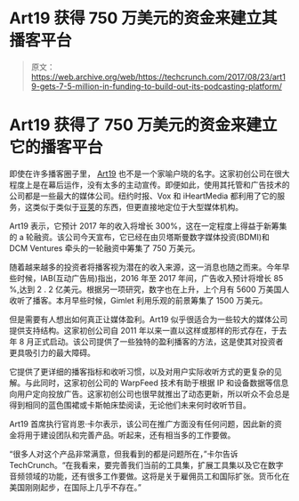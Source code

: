 # Art19 获得 750 万美元的资金来建立其播客平台 

> 原文：<https://web.archive.org/web/https://techcrunch.com/2017/08/23/art19-gets-7-5-million-in-funding-to-build-out-its-podcasting-platform/>

# Art19 获得了 750 万美元的资金来建立它的播客平台

即使在许多播客圈子里， [Art19](https://web.archive.org/web/20221207080038/https://art19.com/) 也不是一个家喻户晓的名字。这家初创公司在很大程度上是在幕后运作，没有太多的主动宣传。即便如此，使用其托管和广告技术的公司都是一些最大的媒体公司。纽约时报、Vox 和 iHeartMedia 都利用了它的服务，这类似于类似于[豆荚](https://web.archive.org/web/20221207080038/https://www.crunchbase.com/organization/podbean-llc#/entity)的东西，但更直接地定位于大型媒体机构。

Art19 表示，它预计 2017 年的收入将增长 300%，这在一定程度上得益于新筹集的 a 轮融资。该公司今天宣布，它已经在由贝塔斯曼数字媒体投资(BDMI)和 DCM Ventures 牵头的一轮融资中筹集了 750 万美元。

随着越来越多的投资者将播客视为潜在的收入来源，这一消息也随之而来。今年早些时候，IAB(互动广告局)指出，2016 年至 2017 年间，广告收入预计将增长 85 %,达到 2 . 2 亿美元。根据另一项研究，数字也在上升，上个月有 5600 万美国人收听了播客。本月早些时候，Gimlet 利用乐观的前景筹集了 1500 万美元。

但是需要有人想出如何真正让媒体盈利。Art19 似乎很适合为一些较大的媒体公司提供支持结构。这家初创公司自 2011 年以来一直以这样或那样的形式存在，于去年 8 月正式启动。该公司提供了一些独特的盈利播客的方法，这是使其对投资者更具吸引力的最大障碍。

它提供了更详细的播客指标和收听习惯，以及对用户实际收听方式的更复杂的见解。与此同时，这家初创公司的 WarpFeed 技术有助于根据 IP 和设备数据等信息向用户定向投放广告。这家初创公司也很早就推出了动态更新，所以听众不会总是得到相同的蓝色围裙或卡斯帕床垫阅读，无论他们未来何时收听节目。

Art19 首席执行官肖恩·卡尔表示，该公司在推广方面没有任何问题，因此新的资金将用于建设团队和完善产品。听起来，还有相当多的工作要做。

“很多人对这个产品非常满意，但我看到的都是问题所在，”卡尔告诉 TechCrunch。“在我看来，要完善我们当前的工具集，扩展工具集以及它在数字音频领域的功能，还有很多工作要做。这将是关于雇佣员工和国际扩张。货币化在美国刚刚起步，在国际上几乎不存在。”